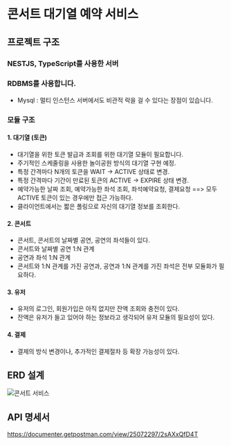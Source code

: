 # 콘서트 대기열 예약 서비스
## 프로젝트 구조
### NESTJS, TypeScript를 사용한 서버
### RDBMS를 사용합니다.
+ Mysql : 멀티 인스턴스 서버에서도 비관적 락을 걸 수 있다는 장점이 있습니다.
### 모듈 구조
#### 1. 대기열 (토큰)
+ 대기열을 위한 토큰 발급과 조회를 위한 대기열 모듈이 필요합니다.
+ 주기적인 스케줄링을 사용한 놀이공원 방식의 대기열 구현 예정.
+ 특정 간격마다 N개의 토큰을 WAIT -> ACTIVE 상태로 변경.
+ 특정 간격마다 기간이 만료된 토큰의 ACTIVE -> EXPIRE 상태 변경.
+ 예약가능한 날짜 조회, 예약가능한 좌석 조회, 좌석예약요청, 결제요청 ==> 모두 ACTIVE 토큰이 있는 경우에만 접근 가능하다.
+ 클라이언트에서는 짧은 폴링으로 자신의 대기열 정보를 조회한다.
#### 2. 콘서트
+ 콘서트, 콘서트의 날짜별 공연, 공연의 좌석들이 있다.
+ 콘서트와 날짜별 공연 1:N 관계
+ 공연과 좌석 1:N 관계
+ 콘서트와 1:N 관계를 가진 공연과, 공연과 1:N 관계를 가진 좌석은 전부 모듈화가 필요하다.
#### 3. 유저
+ 유저의 로그인, 회원가입은 아직 없지만 잔액 조회와 충전이 있다.
+ 잔액은 유저가 들고 있어야 하는 정보라고 생각되어 유저 모듈의 필요성이 있다.
#### 4. 결제
+ 결제의 방식 변경이나, 추가적인 결제절차 등 확장 가능성이 있다.


## ERD 설계
![콘서트 서비스](https://github.com/user-attachments/assets/cf459887-dee4-4e39-912f-6404ec62c4b2)


## API 명세서
<https://documenter.getpostman.com/view/25072297/2sAXxQfD4T>

